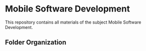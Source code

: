 # Mobile Software Development
This repository contains all materials of the subject Mobile Software Development.

## Folder Organization
